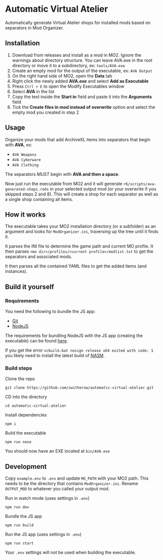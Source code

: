 # Automatic Virtual Atelier

Automatically generate Virtual Atelier shops for installed mods based on separators in Mod Organizer.

## Installation

1. Download from releases and install as a mod in MO2. Ignore the warnings about directory structure. You can leave AVA.exe in the root directory or move it to a subdirectory, ex: `tools/AVA.exe`
2. Create an empty mod for the output of the executable, ex: `AVA Output`
3. On the right hand side of MO2, open the **Data** tab
4. Right click the newly added **AVA.exe** and select **Add as Executable**
5. Press `Ctrl + E` to open the Modify Executables window
6. Select **AVA** in the list
7. Copy the text inside the **Start in** field and paste it into the **Arguments** field
8. Tick the **Create files in mod instead of overwrite** option and select the empty mod you created in step 2

## Usage

Organize your mods that add ArchiveXL items into separators that begin with **AVA**, ex:

- `AVA Weapons`
- `AVA Cyberware`
- `AVA Clothing`

The separators _MUST_ begin with **AVA and then a space**.

Now just run the executable from MO2 and it will generate `r6/scripts/ava-generated-shops.reds` in your selected output mod (or your overwrite if you skipped steps 2 and 8). This will create a shop for each separator as well as a single shop containing all items.

## How it works

The executable takes your MO2 installation directory (or a subfolder) as an argument and looks for `ModOrganizer.ini`, traversing up the tree until it finds it.

It parses the INI file to determine the game path and current MO profile. It then parses `<mo dir>/profiles/<current profile>/modlist.txt` to get the separators and associated mods.

It then parses all the contained YAML files to get the added items (and instances).

## Build it yourself

### Requirements

You need the following to bundle the JS app:

- [Git](https://git-scm.com/)
- [NodeJS](https://nodejs.org/)

The requirements for bundling NodeJS with the JS app (creating the executable) can be found [here](https://github.com/nexe/nexe?tab=readme-ov-file#compiling-the-nexe-executable).

If you get the error `vcbuild.bat nosign release x64 exited with code: 1` you likely need to install the latest build of [NASM](https://www.nasm.us/).

### Build steps

Clone the repo

```
git clone https://github.com/zwitherow/automatic-virtual-atelier.git
```

CD into the directory

```
cd automatic-virtual-atelier
```

Install dependencies

```
npm i
```

Build the executable

```
npm run nexe
```

You should now have an EXE located at `bin/AVA.exe`

## Development

Copy `example.env` to `.env` and update `MO_PATH` with your MO2 path. This needs to be the directory that contains `ModOrganizer.ini`. Rename `OUTPUT_MOD` to whatever you called your output mod.

Run in watch mode (uses settings in `.env`)

```
npm run dev
```

Bundle the JS app

```
npm run build
```

Run the JS app (uses settings in `.env`)

```
npm run start
```

Your `.env` settings will not be used when building the executable.
